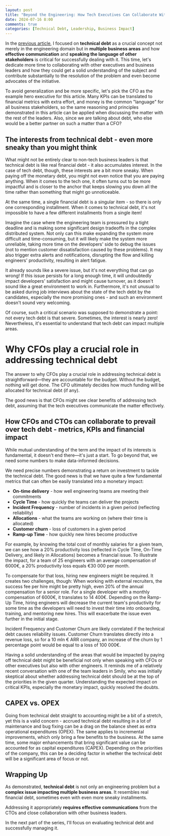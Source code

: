 ```yaml
---
layout: post
title: "Beyond the Engineering: How Tech Executives Can Collaborate With Other Business Leaders to Prevail Over Technical Debt"
date: 2024-07-16 8:00
comments: true
categories: [Technical Debt, Leadership, Business Impact]
---
```



In the [previous article](https://karolgalanciak.com/blog/2024/07/07/beyond-the-engineering-the-business-risks-of-ignoring-technical-debt/), I focused on **technical debt** as a crucial concept not merely in the engineering domain but in **multiple business areas** and how **effective communication** and **speaking the language of other stakeholders** is critical for successfully dealing with it. This time, let's dedicate more time to collaborating with other executives and business leaders and how they could get a solid understanding of the subject and contribute substantially to the resolution of the problem and even become advocates of the initiative.

To avoid generalization and be more specific, let's pick the CFO as the example hero executive for this article. Many KPIs can be translated to financial metrics with extra effort, and money is the common "language" for all business stakeholders, so the same reasoning and principles demonstrated in this article can be applied when discussing the matter with the rest of the leaders. Also, since we are talking about debt, who else would be a better partner on such a matter than a CFO? 


<!--more-->

## The interests from technical debt - even more sneaky than you might think

What might not be entirely clear to non-tech business leaders is that technical debt is like real financial debt - it also accumulates interest. In the case of tech debt, though, these interests are a bit more sneaky. When paying off the monetary debt, you might not even notice that you are paying anything. When it comes to the tech one, it often turns out to be more impactful and is closer to the anchor that keeps slowing you down all the time rather than something that might go unnoticeable.

At the same time, a single financial debt is a singular item - so there is only one corresponding installment. When it comes to technical debt, it's not impossible to have a few different installments from a single item!

Imagine the case where the engineering team is pressured by a tight deadline and is making some significant design tradeoffs in the complex distributed system. Not only can this make expanding the system more difficult and time-consuming, but it will likely make the system more unreliable, taking more time on the developers' side to debug the issues (not to mention customer dissatisfaction caused by these problems). It may also trigger extra alerts and notifications, disrupting the flow and killing engineers' productivity, resulting in alert fatigue.

It already sounds like a severe issue, but it's not everything that can go wrong! If this issue persists for a long enough time, it will undoubtedly impact developers' satisfaction and might cause turnover, as it doesn't sound like a great environment to work in. Furthermore, it's not unusual to be asked during job interviews about the state of the tech debt by the candidates, especially the more promising ones - and such an environment doesn't sound very welcoming.

Of course, such a critical scenario was supposed to demonstrate a point: not every tech debt is that severe. Sometimes, the interest is nearly zero! Nevertheless, it's essential to understand that tech debt can impact multiple areas.

# Why CFOs play a crucial role in addressing technical debt

The answer to why CFOs play a crucial role in addressing technical debt is straightforward—they are accountable for the budget. Without the budget, nothing will get done. The CFO ultimately decides how much funding will be allocated for technical debt (if any).

The good news is that CFOs might see clear benefits of addressing tech debt, assuming that the tech executives communicate the matter effectively.

## How CFOs and CTOs can collaborate to prevail over tech debt - metrics, KPIs and financial impact

While mutual understanding of the term and the impact of its interests is fundamental, it doesn't end there—it's just a start. To go beyond that, we need some numbers to make data-informed decisions.

We need precise numbers demonstrating a return on investment to tackle the technical debt. The good news is that we have quite a few fundamental metrics that can often be easily translated into a monetary impact:

- **On-time delivery** - how well engineering teams are meeting their commitments
- **Cycle Time** - how quickly the teams can deliver the projects
- **Incident Frequency** - number of incidents in a given period (reflecting reliability)
- **Allocations** - what the teams are working on (where their time is allocated)
- **Customer churn** - loss of customers in a given period
- **Ramp-up Time** - how quickly new hires become productive

For example, by knowing the total cost of monthly salaries for a given team, we can see how a 20% productivity loss (reflected in Cycle Time, On-Time Delivery, and likely in Allocations) becomes a financial issue. To illustrate the impact, for a team of 25 engineers with an average compensation of 6000€, a 20% productivity loss equals €30 000 per month.

To compensate for that loss, hiring new engineers might be required. It creates two challenges, though:
When working with external recruiters, the success fee per hire might be pretty high, even 20% of the annual compensation for a senior role. For a single developer with a monthly compensation of 6000€, it translates to 14 400€.
Depending on the Ramp-Up Time, hiring engineers will decrease the current team's productivity for some time as the developers will need to invest their time into onboarding, training, and mentoring new hires. This will exacerbate the issue even further in the initial stage.

Incident Frequency and Customer Churn are likely correlated if the technical debt causes reliability issues. Customer Churn translates directly into a revenue loss, so for a 10 mln € ARR company, an increase of the churn by 1 percentage point would be equal to a loss of 100 000€.

Having a solid understanding of the areas that would be impacted by paying off technical debt might be beneficial not only when speaking with CFOs or other executives but also with other engineers. It reminds me of a relatively recent conversation with one of the team leaders in Smily, who was initially skeptical about whether addressing technical debt should be at the top of the priorities in the given quarter. Understanding the expected impact on critical KPIs, especially the monetary impact, quickly resolved the doubts.

## CAPEX vs. OPEX

Going from technical debt straight to accounting might be a bit of a stretch, yet this is a valid concern - accrued technical debt resulting in a lot of maintenance and bug fixing can be a drag on the balance sheet as extra operational expenditures (OPEX). The same applies to incremental improvements, which only bring a few benefits to the business. At the same time, some major enhancements that bring significant value can be accounted for as capital expenditures (CAPEX). Depending on the priorities of the company, this can be a deciding factor in whether the technical debt will be a significant area of focus or not.

## Wrapping Up

As demonstrated, **technical debt** is not only an engineering problem but a **complex issue impacting multiple business areas**. It resembles real financial debt, sometimes even with even more sneaky installments. 

Addressing it appropriately **requires effective communications** from the CTOs and close collaboration with other business leaders.

In the next part of the series, I'll focus on evaluating technical debt and successfully managing it.
